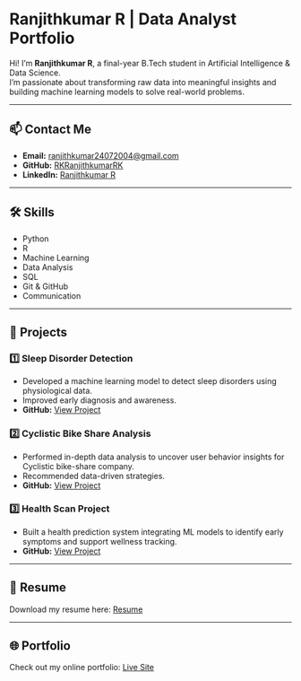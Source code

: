# Ranjithkumar R | Data Analyst Portfolio

Hi! I’m **Ranjithkumar R**, a final-year B.Tech student in Artificial Intelligence & Data Science.  
I’m passionate about transforming raw data into meaningful insights and building machine learning models to solve real-world problems.  

---

## 📫 Contact Me
- **Email:** ranjithkumar24072004@gmail.com  
- **GitHub:** [RKRanjithkumarRK](https://github.com/RKRanjithkumarRK)  
- **LinkedIn:** [Ranjithkumar R](https://www.linkedin.com/in/ranjithkumar-ramesh-9b3204244/)  

---

## 🛠 Skills
- Python  
- R  
- Machine Learning  
- Data Analysis  
- SQL  
- Git & GitHub  
- Communication  

---

## 💼 Projects

### 1️⃣ Sleep Disorder Detection
- Developed a machine learning model to detect sleep disorders using physiological data.  
- Improved early diagnosis and awareness.  
- **GitHub:** [View Project](https://github.com/RKRanjithkumarRK/Sleeping_State_Classification)

### 2️⃣ Cyclistic Bike Share Analysis
- Performed in-depth data analysis to uncover user behavior insights for Cyclistic bike-share company.  
- Recommended data-driven strategies.  
- **GitHub:** [View Project](https://github.com/RKRanjithkumarRK/cyclistic-bike-share-analysis)

### 3️⃣ Health Scan Project
- Built a health prediction system integrating ML models to identify early symptoms and support wellness tracking.  
- **GitHub:** [View Project](https://github.com/RKRanjithkumarRK/Health-Scan)

---

## 📄 Resume
Download my resume here: [Resume](C:\Users\ranji\OneDrive\Documents\portfolio\Ranjithkumar_Ramesh_Resume.pdf)

---

## 🌐 Portfolio
Check out my online portfolio: [Live Site](https://RKRanjithkumarRK.github.io/portfolio/)
